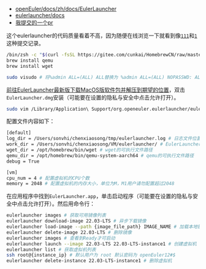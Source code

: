 - [openEuler/docs/zh/docs/EulerLauncher](https://gitee.com/openeuler/docs/tree/master/docs/zh/docs/EulerLauncher)
- [eulerlauncher/docs](https://gitee.com/openeuler/eulerlauncher/tree/master/docs)
- [我提交的一个pr](https://gitee.com/openeuler/docs/pulls/13993)

这个eulerlauncher的代码质量看着不高，因为随便在线浏览一下就看到像[`111`](https://gitee.com/openeuler/eulerlauncher/commit/981e58d3f229bd873e0b35d4fbd948119d82031d)和[`1`](https://gitee.com/openeuler/eulerlauncher/commit/2cca964649f002be03aa7d1bcfe1c3b3211ca7f2)这种提交记录。

```sh
/bin/zsh -c "$(curl -fsSL https://gitee.com/cunkai/HomebrewCN/raw/master/Homebrew.sh)"
brew install qemu
brew install wget

sudo visudo # 将%admin ALL=(ALL) ALL替换为 %admin ALL=(ALL) NOPASSWD: ALL
```

[前往EulerLauncher最新版下载MacOS版软件包并解压到期望的位置](https://gitee.com/openeuler/eulerlauncher/releases)，双击`EulerLauncher.dmg`安装（可能要在设置的隐私与安全中点击允许打开）。

```sh
sudo vim /Library/Application\ Support/org.openeuler.eulerlauncher/eulerlauncher.conf
```

配置文件内容如下：
```sh
[default]
log_dir = /Users/sonvhi/chenxiaosong/tmp/eulerlauncher.log # 日志文件位置(xxx.log)
work_dir = /Users/sonvhi/chenxiaosong/VM/eulerlauncher/ # EulerLauncher工作目录，用于存储虚拟机镜像、虚拟机文件等
wget_dir = /opt/homebrew/bin/wget # wget的可执行文件路径
qemu_dir = /opt/homebrew/bin/qemu-system-aarch64 # qemu的可执行文件路径
debug = True

[vm]
cpu_num = 4 # 配置虚拟机的CPU个数
memory = 2048 # 配置虚拟机的内存大小，单位为M，M1用户请勿配置超过2048
```

在应用程序中找到`EulerLauncher.app`，单击启动程序（可能要在设置的隐私与安全中点击允许打开）。然后用命令行：
```sh
eulerlauncher images # 获取可用镜像列表
eulerlauncher download-image 22.03-LTS # 异步下载镜像
eulerlauncher load-image --path {image_file_path} IMAGE_NAME # 加载本地镜像
eulerlauncher delete-image 22.03-LTS # 删除镜像
eulerlauncher images # 查看到Ready才可启动
eulerlauncher launch --image 22.03-LTS 22.03-LTS-instance1 # 创建虚拟机
eulerlauncher list # 获取虚拟机列表
ssh root@{instance_ip} # 默认用户为 root 默认密码为 openEuler12#$
eulerlauncher delete-instance 22.03-LTS-instance1 # 删除虚拟机
```